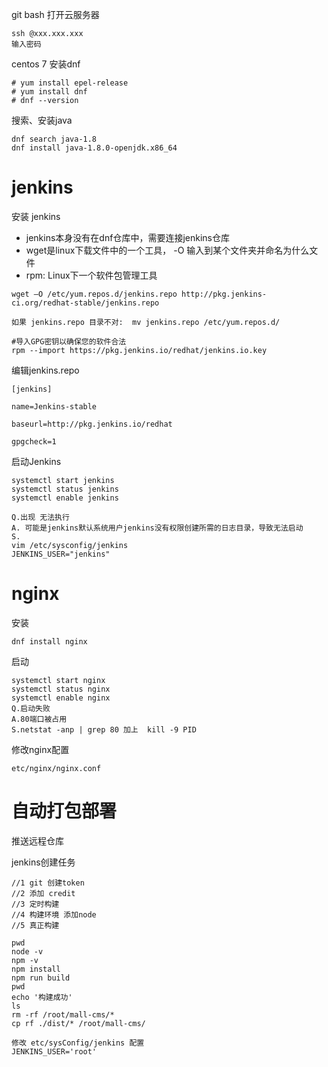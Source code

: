 git bash 打开云服务器

```
ssh @xxx.xxx.xxx
输入密码
```

centos 7 安装dnf

```
# yum install epel-release
# yum install dnf
# dnf --version
```

搜索、安装java

```
dnf search java-1.8
dnf install java-1.8.0-openjdk.x86_64
```

# jenkins

安装 jenkins

- jenkins本身没有在dnf仓库中，需要连接jenkins仓库
- wget是linux下载文件中的一个工具， -O 输入到某个文件夹并命名为什么文件
- rpm: Linux下一个软件包管理工具

```shell
wget –O /etc/yum.repos.d/jenkins.repo http://pkg.jenkins-ci.org/redhat-stable/jenkins.repo

如果 jenkins.repo 目录不对:  mv jenkins.repo /etc/yum.repos.d/

#导入GPG密钥以确保您的软件合法
rpm --import https://pkg.jenkins.io/redhat/jenkins.io.key
```

编辑jenkins.repo

```
[jenkins]

name=Jenkins-stable

baseurl=http://pkg.jenkins.io/redhat

gpgcheck=1
```

启动Jenkins

```shell
systemctl start jenkins
systemctl status jenkins
systemctl enable jenkins

Q.出现 无法执行
A. 可能是jenkins默认系统用户jenkins没有权限创建所需的日志目录，导致无法启动
S. 
vim /etc/sysconfig/jenkins  
JENKINS_USER="jenkins"
```

# nginx

安装

```shell
dnf install nginx
```

启动

```
systemctl start nginx
systemctl status nginx
systemctl enable nginx
Q.启动失败 
A.80端口被占用
S.netstat -anp | grep 80 加上  kill -9 PID
```

修改nginx配置

```
etc/nginx/nginx.conf
```

# 自动打包部署

推送远程仓库

jenkins创建任务

```
//1 git 创建token
//2 添加 credit
//3 定时构建
//4 构建环境 添加node
//5 真正构建

```

```shell
pwd
node -v
npm -v
npm install
npm run build
pwd
echo '构建成功'
ls
rm -rf /root/mall-cms/*
cp rf ./dist/* /root/mall-cms/
```

```
修改 etc/sysConfig/jenkins 配置 
JENKINS_USER='root'
```


